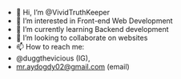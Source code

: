 - 👋 Hi, I’m @VividTruthKeeper
- 👀 I’m interested in Front-end Web Development
- 🌱 I’m currently learning Backend development
- 💞️ I’m looking to collaborate on websites
- 📫 How to reach me:
- @duggthevicious (IG),
- mr.aydogdy02@gmail.com (email)

<!---
VividTruthKeeper/VividTruthKeeper is a ✨ special ✨ repository because its `README.md` (this file) appears on your GitHub profile.
You can click the Preview link to take a look at your changes.
--->
